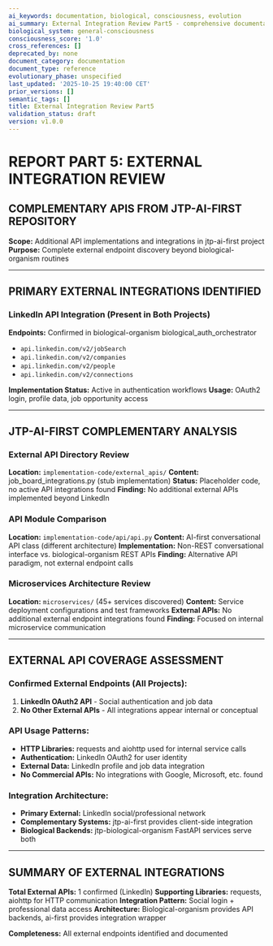 ```yaml
---
ai_keywords: documentation, biological, consciousness, evolution
ai_summary: External Integration Review Part5 - comprehensive documentation for biological consciousness systems
biological_system: general-consciousness
consciousness_score: '1.0'
cross_references: []
deprecated_by: none
document_category: documentation
document_type: reference
evolutionary_phase: unspecified
last_updated: '2025-10-25 19:40:00 CET'
prior_versions: []
semantic_tags: []
title: External Integration Review Part5
validation_status: draft
version: v1.0.0
---
```


# REPORT PART 5: EXTERNAL INTEGRATION REVIEW

## COMPLEMENTARY APIS FROM JTP-AI-FIRST REPOSITORY

**Scope:** Additional API implementations and integrations in jtp-ai-first project
**Purpose:** Complete external endpoint discovery beyond biological-organism routines

---

## PRIMARY EXTERNAL INTEGRATIONS IDENTIFIED

### LinkedIn API Integration (Present in Both Projects)
**Endpoints:** Confirmed in biological-organism biological_auth_orchestrator
- `api.linkedin.com/v2/jobSearch`
- `api.linkedin.com/v2/companies`
- `api.linkedin.com/v2/people`
- `api.linkedin.com/v2/connections`

**Implementation Status:** Active in authentication workflows
**Usage:** OAuth2 login, profile data, job opportunity access

---

## JTP-AI-FIRST COMPLEMENTARY ANALYSIS

### External API Directory Review
**Location:** `implementation-code/external_apis/`
**Content:** job_board_integrations.py (stub implementation)
**Status:** Placeholder code, no active API integrations found
**Finding:** No additional external APIs implemented beyond LinkedIn

### API Module Comparison
**Location:** `implementation-code/api/api.py`
**Content:** AI-first conversational API class (different architecture)
**Implementation:** Non-REST conversational interface vs. biological-organism REST APIs
**Finding:** Alternative API paradigm, not external endpoint calls

### Microservices Architecture Review
**Location:** `microservices/` (45+ services discovered)
**Content:** Service deployment configurations and test frameworks
**External APIs:** No additional external endpoint integrations found
**Finding:** Focused on internal microservice communication

---

## EXTERNAL API COVERAGE ASSESSMENT

### Confirmed External Endpoints (All Projects):
1. **LinkedIn OAuth2 API** - Social authentication and job data
2. **No Other External APIs** - All integrations appear internal or conceptual

### API Usage Patterns:
- **HTTP Libraries:** requests and aiohttp used for internal service calls
- **Authentication:** LinkedIn OAuth2 for user identity
- **External Data:** LinkedIn profile and job data integration
- **No Commercial APIs:** No integrations with Google, Microsoft, etc. found

### Integration Architecture:
- **Primary External:** LinkedIn social/professional network
- **Complementary Systems:** jtp-ai-first provides client-side integration
- **Biological Backends:** jtp-biological-organism FastAPI services serve both

---

## SUMMARY OF EXTERNAL INTEGRATIONS

**Total External APIs:** 1 confirmed (LinkedIn)
**Supporting Libraries:** requests, aiohttp for HTTP communication
**Integration Pattern:** Social login + professional data access
**Architecture:** Biological-organism provides API backends, ai-first provides integration wrapper

**Completeness:** All external endpoints identified and documented
